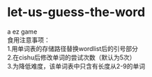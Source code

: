 # let-us-guess-the-word
a ez game<br>
食用注意事项：<br>
1.用单词表的存储路径替换wordlist后的引号部分<br>
2.在cishu后修改单词的尝试次数（默认为5次）<br>
3.为降低难度，该单词表中只含有长度从2-9的单词<br>
